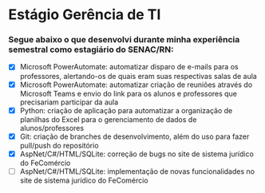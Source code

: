 # Estágio Gerência de TI

### Segue abaixo o que desenvolvi durante minha experiência semestral como estagiário do SENAC/RN:

- [x] Microsoft PowerAutomate: automatizar disparo de e-mails para os professores, alertando-os de quais eram suas respectivas salas de aula
- [x] Microsoft PowerAutomate: automatizar criação de reuniões através do Microsoft Teams e envio do link para os alunos e professores que precisariam participar da aula
- [x] Python: criação de aplicação para automatizar a organização de planilhas do Excel para o gerenciamento de dados de alunos/professores
- [x] Git: criação de branches de desenvolvimento, além do uso para fazer pull/push do repositório
- [x] AspNet/C#/HTML/SQLite: correção de bugs no site de sistema jurídico do FeComércio
- [ ] AspNet/C#/HTML/SQLite: implementação de novas funcionalidades no site de sistema jurídico do FeComércio

##
